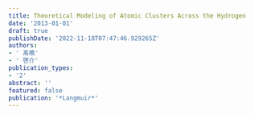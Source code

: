 ```yaml
---
title: Theoretical Modeling of Atomic Clusters Across the Hydrogen
date: '2013-01-01'
draft: true
publishDate: '2022-11-18T07:47:46.929265Z'
authors:
- ' 髙橋'
- ' 啓介'
publication_types:
- '2'
abstract: ''
featured: false
publication: '*Langmuir*'
---
```


